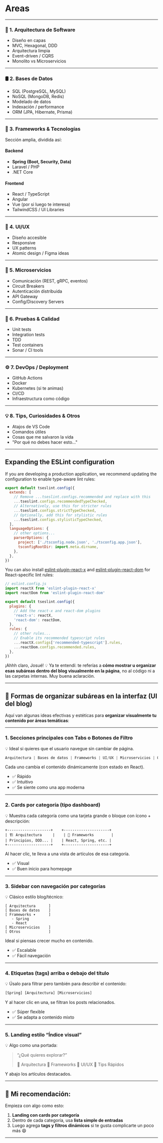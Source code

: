 # Areas

---

### 🚧 1. **Arquitectura de Software**

* Diseño en capas
* MVC, Hexagonal, DDD
* Arquitectura limpia
* Event-driven / CQRS
* Monolito vs Microservicios

---

### 🛢️ 2. **Bases de Datos**

* SQL (PostgreSQL, MySQL)
* NoSQL (MongoDB, Redis)
* Modelado de datos
* Indexación / performance
* ORM (JPA, Hibernate, Prisma)

---

### 🧰 3. **Frameworks & Tecnologías**

Sección amplia, dividida así:

#### Backend

* **Spring (Boot, Security, Data)**
* Laravel / PHP
* .NET Core

#### Frontend

* React / TypeScript
* Angular
* Vue (por si luego te interesa)
* TailwindCSS / UI Libraries

---

### 🎨 4. **UI/UX**

* Diseño accesible
* Responsive
* UX patterns
* Atomic design / Figma ideas

---

### 🔌 5. **Microservicios**

* Comunicación (REST, gRPC, eventos)
* Circuit Breakers
* Autenticación distribuida
* API Gateway
* Config/Discovery Servers

---

### 🧪 6. **Pruebas & Calidad**

* Unit tests
* Integration tests
* TDD
* Test containers
* Sonar / CI tools

---

### ⚙️ 7. **DevOps / Deployment**

* GitHub Actions
* Docker
* Kubernetes (si te animas)
* CI/CD
* Infraestructura como código

---

### 💡 8. **Tips, Curiosidades & Otros**

* Atajos de VS Code
* Comandos útiles
* Cosas que me salvaron la vida
* "Por qué no debes hacer esto..."

---

## Expanding the ESLint configuration

If you are developing a production application, we recommend updating the configuration to enable type-aware lint rules:

```js
export default tseslint.config({
  extends: [
    // Remove ...tseslint.configs.recommended and replace with this
    ...tseslint.configs.recommendedTypeChecked,
    // Alternatively, use this for stricter rules
    ...tseslint.configs.strictTypeChecked,
    // Optionally, add this for stylistic rules
    ...tseslint.configs.stylisticTypeChecked,
  ],
  languageOptions: {
    // other options...
    parserOptions: {
      project: ['./tsconfig.node.json', './tsconfig.app.json'],
      tsconfigRootDir: import.meta.dirname,
    },
  },
})
```

You can also install [eslint-plugin-react-x](https://github.com/Rel1cx/eslint-react/tree/main/packages/plugins/eslint-plugin-react-x) and [eslint-plugin-react-dom](https://github.com/Rel1cx/eslint-react/tree/main/packages/plugins/eslint-plugin-react-dom) for React-specific lint rules:

```js
// eslint.config.js
import reactX from 'eslint-plugin-react-x'
import reactDom from 'eslint-plugin-react-dom'

export default tseslint.config({
  plugins: {
    // Add the react-x and react-dom plugins
    'react-x': reactX,
    'react-dom': reactDom,
  },
  rules: {
    // other rules...
    // Enable its recommended typescript rules
    ...reactX.configs['recommended-typescript'].rules,
    ...reactDom.configs.recommended.rules,
  },
})
```




¡Ahhh claro, Josué! 💡 Ya te entendí: te referías a **cómo mostrar u organizar esas subáreas dentro del blog visualmente en la página**, no al código ni a las carpetas internas. Muy buena aclaración.

---

## 🧩 Formas de organizar subáreas en la interfaz (UI del blog)

Aquí van algunas ideas efectivas y estéticas para **organizar visualmente tu contenido por áreas temáticas**:

---

### 1. **Secciones principales con Tabs o Botones de Filtro**

💡 Ideal si quieres que el usuario navegue sin cambiar de página.

```jsx
Arquitectura | Bases de datos | Frameworks | UI/UX | Microservicios | Otros
```

Cada uno cambia el contenido dinámicamente (con estado en React).

* ✅ Rápido
* ✅ Intuitivo
* ✅ Se siente como una app moderna

---

### 2. **Cards por categoría (tipo dashboard)**

💡 Muestra cada categoría como una tarjeta grande o bloque con ícono + descripción:

```plaintext
+--------------------+    +---------------------+
| 🏗️ Arquitectura     |    | 🧰 Frameworks        |
| Principios, DDD... |    | React, Spring, etc. |
+--------------------+    +---------------------+
```

Al hacer clic, te lleva a una vista de artículos de esa categoría.

* ✅ Visual
* ✅ Buen inicio para homepage

---

### 3. **Sidebar con navegación por categorías**

💡 Clásico estilo blog/técnico:

```
[ Arquitectura      ]
[ Bases de datos    ]
[ Frameworks ▾      ]
   - Spring
   - React
[ Microservicios    ]
[ Otros             ]
```

Ideal si piensas crecer mucho en contenido.

* ✅ Escalable
* ✅ Fácil navegación

---

### 4. **Etiquetas (tags) arriba o debajo del título**

💡 Úsalo para filtrar pero también para describir el contenido:

```jsx
[Spring] [Arquitectura] [Microservicios]
```

Y al hacer clic en una, se filtran los posts relacionados.

* ✅ Súper flexible
* ✅ Se adapta a contenido mixto

---

### 5. **Landing estilo “Índice visual”**

💡 Algo como una portada:

> “¿Qué quieres explorar?”
>
> 🔹 Arquitectura
> 🔹 Frameworks
> 🔹 UI/UX
> 🔹 Tips Rápidos

Y abajo los artículos destacados.

---

## 🧠 Mi recomendación:

Empieza con algo como esto:

1. **Landing con cards por categoría**
2. Dentro de cada categoría, usa **lista simple de entradas**
3. Luego agrega **tags y filtros dinámicos** si te gusta complicarte un poco más 😄

---
